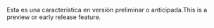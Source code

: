 <span data-ttu-id="9a3b3-101">Esta es una característica en versión preliminar o anticipada.</span><span class="sxs-lookup"><span data-stu-id="9a3b3-101">This is a preview or early release feature.</span></span>